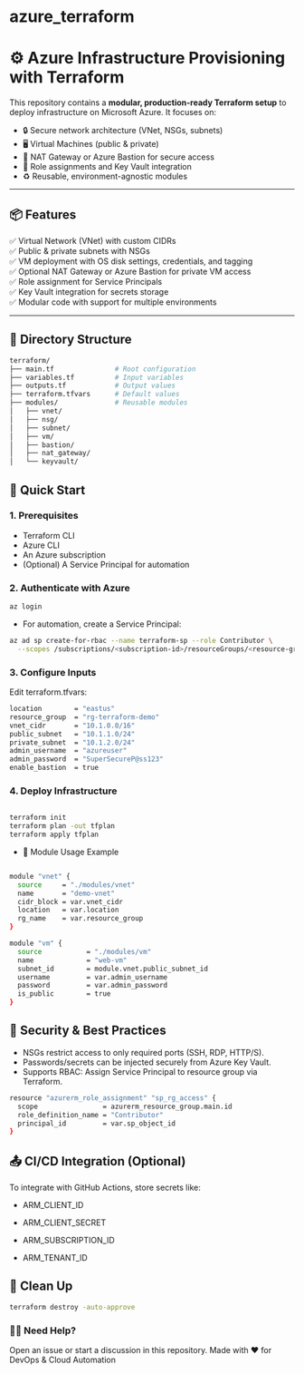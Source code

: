 # azure_terraform

# ⚙️ Azure Infrastructure Provisioning with Terraform

This repository contains a **modular, production-ready Terraform setup** to deploy infrastructure on Microsoft Azure. It focuses on:

- 🔒 Secure network architecture (VNet, NSGs, subnets)
- 🖥️ Virtual Machines (public & private)
- 🔄 NAT Gateway or Azure Bastion for secure access
- 🔑 Role assignments and Key Vault integration
- ♻️ Reusable, environment-agnostic modules

---

## 📦 Features

✅ Virtual Network (VNet) with custom CIDRs  
✅ Public & private subnets with NSGs  
✅ VM deployment with OS disk settings, credentials, and tagging  
✅ Optional NAT Gateway or Azure Bastion for private VM access  
✅ Role assignment for Service Principals  
✅ Key Vault integration for secrets storage  
✅ Modular code with support for multiple environments

---

## 📁 Directory Structure

```bash
terraform/
├── main.tf               # Root configuration
├── variables.tf          # Input variables
├── outputs.tf            # Output values
├── terraform.tfvars      # Default values
├── modules/              # Reusable modules
│   ├── vnet/
│   ├── nsg/
│   ├── subnet/
│   ├── vm/
│   ├── bastion/
│   ├── nat_gateway/
│   └── keyvault/
```
## 🚀 Quick Start
### 1. Prerequisites
- Terraform CLI
- Azure CLI
- An Azure subscription
- (Optional) A Service Principal for automation

### 2. Authenticate with Azure
```bash
az login
```
- For automation, create a Service Principal:

```bash
az ad sp create-for-rbac --name terraform-sp --role Contributor \
  --scopes /subscriptions/<subscription-id>/resourceGroups/<resource-group>
```
### 3. Configure Inputs
Edit terraform.tfvars:
```bash
location        = "eastus"
resource_group  = "rg-terraform-demo"
vnet_cidr       = "10.1.0.0/16"
public_subnet   = "10.1.1.0/24"
private_subnet  = "10.1.2.0/24"
admin_username  = "azureuser"
admin_password  = "SuperSecureP@ss123"
enable_bastion  = true
```
### 4. Deploy Infrastructure
```bash

terraform init
terraform plan -out tfplan
terraform apply tfplan
```
- 🔁 Module Usage Example
```bash

module "vnet" {
  source     = "./modules/vnet"
  name       = "demo-vnet"
  cidr_block = var.vnet_cidr
  location   = var.location
  rg_name    = var.resource_group
}

module "vm" {
  source           = "./modules/vm"
  name             = "web-vm"
  subnet_id        = module.vnet.public_subnet_id
  username         = var.admin_username
  password         = var.admin_password
  is_public        = true
}
```
## 🔐 Security & Best Practices
- NSGs restrict access to only required ports (SSH, RDP, HTTP/S).
- Passwords/secrets can be injected securely from Azure Key Vault.
- Supports RBAC: Assign Service Principal to resource group via Terraform.

```bash
resource "azurerm_role_assignment" "sp_rg_access" {
  scope                = azurerm_resource_group.main.id
  role_definition_name = "Contributor"
  principal_id         = var.sp_object_id
}
```
## 📤 CI/CD Integration (Optional)
To integrate with GitHub Actions, store secrets like:

- ARM_CLIENT_ID

- ARM_CLIENT_SECRET

- ARM_SUBSCRIPTION_ID

- ARM_TENANT_ID


## 🧹 Clean Up
```bash
terraform destroy -auto-approve
```

### 🙋‍♂️ Need Help?
Open an issue or start a discussion in this repository.
Made with ❤️ for DevOps & Cloud Automation